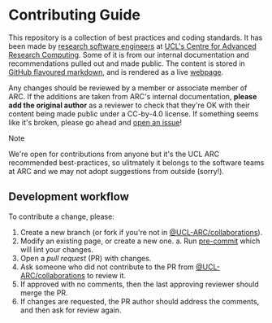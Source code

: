 # Contributing Guide

This repository is a collection of best practices and coding standards. It has been made by [research
software engineers] at [UCL's Centre for Advanced Research Computing][UCL ARC]. Some of it is from our internal
documentation and recommendations pulled out and made public. The content is stored in [GitHub flavoured markdown], and
is rendered as a live [webpage].

Any changes should be reviewed by a member or associate member of ARC. If the additions are taken from ARC's internal
documentation, **please add the original author** as a reviewer to check that they're OK with their content being made
public under a CC-by-4.0 license. If something seems like it's broken, please go ahead and [open an issue]!

<!-- prettier-ignore-start -->
> [!NOTE]
> We're open for contributions from anyone but it's the UCL ARC recommended best-practices, so ulitmately it
> belongs to the software teams at ARC and we may not adopt suggestions from outside (sorry!).
<!-- prettier-ignore-end -->

## Development workflow

To contribute a change, please:

1. Create a new branch (or fork if you're not in [@UCL-ARC/collaborations]).
2. Modify an existing page, or create a new one. a. Run [pre-commit] which will lint your changes.
3. Open a _pull request_ (PR) with changes.
4. Ask someone who did not contribute to the PR from [@UCL-ARC/collaborations] to review it.
5. If approved with no comments, then the last approving reviewer should merge the PR.
6. If changes are requested, the PR author should address the comments, and then ask for review again.

<!-- links here -->

<!-- prettier-ignore-start -->

[GitHub flavoured markdown]: https://docs.github.com/en/get-started/writing-on-github/getting-started-with-writing-and-formatting-on-github/basic-writing-and-formatting-syntax
[webpage]: http://github-pages.arc.ucl.ac.uk/coding-standards/
[UCL ARC]: https://ucl.ac.uk/arc
[open an issue]: https://github.com/UCL-ARC/coding-standards/issues/new/choose
[Research software engineers]: https://society-rse.org/about/history
[pre-commit]: https://pre-commit.com
[@UCL-ARC/collaborations]: https://github.com/orgs/UCL-ARC/teams/collaborations

<!-- prettier-ignore-end -->

